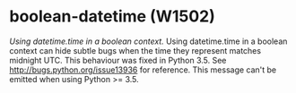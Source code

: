# boolean-datetime (W1502)
*Using datetime.time in a boolean context.* Using datetime.time in a
boolean context can hide subtle bugs when the time they represent
matches midnight UTC. This behaviour was fixed in Python 3.5. See
<http://bugs.python.org/issue13936> for reference. This message can\'t
be emitted when using Python \>= 3.5.

